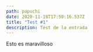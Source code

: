 ```yaml
---
path: papuchi
date: 2020-11-18T17:50:16.537Z
title: "Test #1"
description: Test de la entrada
---
```

Esto es maravilloso